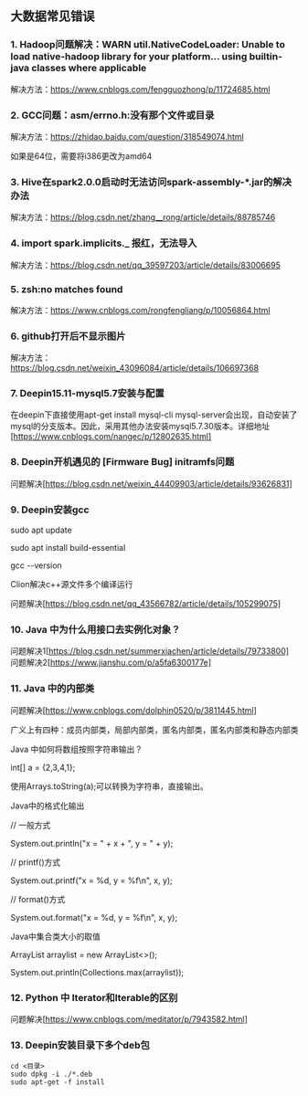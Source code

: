 ## 大数据常见错误

### 1. Hadoop问题解决：WARN util.NativeCodeLoader: Unable to load native-hadoop library for your platform... using builtin-java classes where applicable

解决方法：https://www.cnblogs.com/fengguozhong/p/11724685.html

### 2. GCC问题：asm/errno.h:没有那个文件或目录

解决方法：https://zhidao.baidu.com/question/318549074.html

如果是64位，需要将i386更改为amd64

### 3. Hive在spark2.0.0启动时无法访问spark-assembly-*.jar的解决办法

解决方法：https://blog.csdn.net/zhang__rong/article/details/88785746

### 4. import spark.implicits._ 报红，无法导入

解决方法：https://blog.csdn.net/qq_39597203/article/details/83006695

### 5. zsh:no matches found

解决方法：https://www.cnblogs.com/rongfengliang/p/10056864.html

### 6. github打开后不显示图片

解决方法：https://blog.csdn.net/weixin_43096084/article/details/106697368

### 7. Deepin15.11-mysql5.7安装与配置

在deepin下直接使用apt-get install mysql-cli mysql-server会出现，自动安装了mysql的分支版本。因此，采用其他办法安装mysql5.7.30版本。详细地址[https://www.cnblogs.com/nangec/p/12802635.html]

### 8. Deepin开机遇见的 [Firmware Bug] initramfs问题

问题解决[https://blog.csdn.net/weixin_44409903/article/details/93626831]

### 9. Deepin安装gcc

sudo apt update

sudo apt install build-essential

gcc --version

Clion解决c++源文件多个编译运行

问题解决[https://blog.csdn.net/qq_43566782/article/details/105299075]


### 10. Java 中为什么用接口去实例化对象？

问题解决1[https://blog.csdn.net/summerxiachen/article/details/79733800] 问题解决2[https://www.jianshu.com/p/a5fa6300177e]

### 11. Java 中的内部类

问题解决[https://www.cnblogs.com/dolphin0520/p/3811445.html]

广义上有四种：成员内部类，局部内部类，匿名内部类，匿名内部类和静态内部类

Java 中如何将数组按照字符串输出？

int[] a = {2,3,4,1};

使用Arrays.toString(a);可以转换为字符串，直接输出。

Java中的格式化输出

// 一般方式

System.out.println("x = " + x + ", y = " + y);

// printf()方式

System.out.printf("x = %d, y = %f\n", x, y);

// format()方式

System.out.format("x = %d, y = %f\n", x, y);

Java中集合类大小的取值

ArrayList arraylist = new ArrayList<>();

System.out.println(Collections.max(arraylist));

### 12. Python 中 Iterator和Iterable的区别

问题解决[https://www.cnblogs.com/meditator/p/7943582.html]

### 13. Deepin安装目录下多个deb包

```
cd <目录>
sudo dpkg -i ./*.deb
sudo apt-get -f install
```